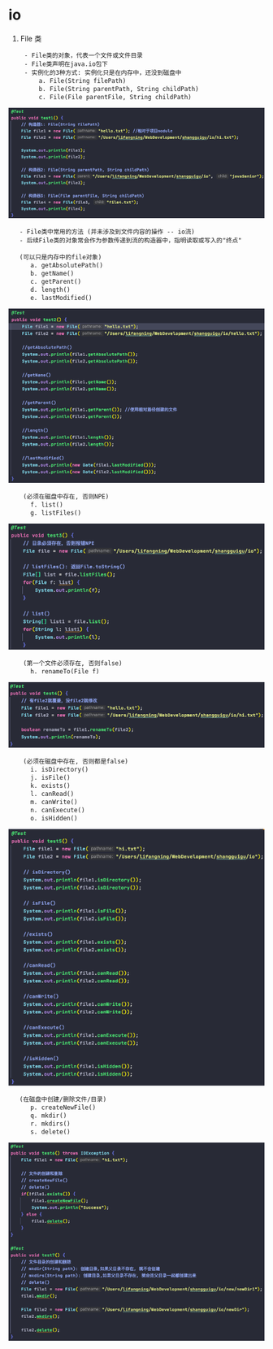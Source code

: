 # io


1. File 类
        
        - File类的对象，代表一个文件或文件目录
        - File类声明在java.io包下
        - 实例化的3种方式: 实例化只是在内存中，还没到磁盘中
            a. File(String filePath)
            b. File(String parentPath, String childPath)
            c. File(File parentFile, String childPath)
![fileClassInstantiation](imagePool/fileClassInstantiation.png)
    
       - File类中常用的方法 (并未涉及到文件内容的操作 -- io流)
       - 后续File类的对象常会作为参数传递到流的构造器中，指明读取或写入的"终点"
       
       (可以只是内存中的file对象)
          a. getAbsolutePath()
          b. getName()
          c. getParent()
          d. length()
          e. lastModified()
![FileClassCommonMethods1](imagePool/FileClassCommonMethods1.png)
        
        (必须在磁盘中存在, 否则NPE)
          f. list()
          g. listFiles()
![FileClassCommonMethods2](imagePool/FileClassCommonMethods2.png)
            
        (第一个文件必须存在, 否则false)
          h. renameTo(File f)
![FileClassCommonMethods3](imagePool/FileClassCommonMethods3.png)

        (必须在磁盘中存在, 否则都是false)
          i. isDirectory()
          j. isFile()
          k. exists()
          l. canRead()
          m. canWrite()
          n. canExecute()
          o. isHidden()
![FileClassCommonMethods4](imagePool/FileClassCommonMethods4.png)

       (在磁盘中创建/删除文件/目录)
          p. createNewFile()
          q. mkdir()
          r. mkdirs()
          s. delete()
![FileClassCommonMethods5](imagePool/FileClassCommonMethods5.png)
